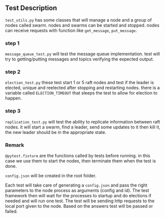 ## Test Description

`test_utils.py` has some classes that will manage a node and a group of nodes called swarm. nodes and swarms can be started and stopped. nodes can receive requests with function like `get_message`, `put_message`.

### step 1

`message_queue_test.py` will test the message queue implementation. test will try to getting/putting messages and topics verifying the expected output.

### step 2

`election_test.py` these test start 1 or 5 raft nodes and test if the leader is elected, unique and reelected after stopping and restarting nodes. there is a variable called `ELECTION_TIMEOUT` that sleeps the test to allow for election to happen.

### step 3
`replication_test.py` will test the ability to replicate information between raft nodes. it will start a swarm, find a leader, send some updates to it then kill it, the new leader should be in the appropriate state.

### Remark
`@pytest.fixture` are the functions called by tests before running. in this case we use them to start the nodes, then terminate them when the test is done.

`config.json` will be created in the root folder.

Each test will take care of generating a `config.json` and pass the right parameters to the node process as arguments (config and id). The test framework then will wait for the processes to startup and do elections if needed and will run one test. The test will be sending http requests to the local port given to the node. Based on the answers test will be passed or failed.